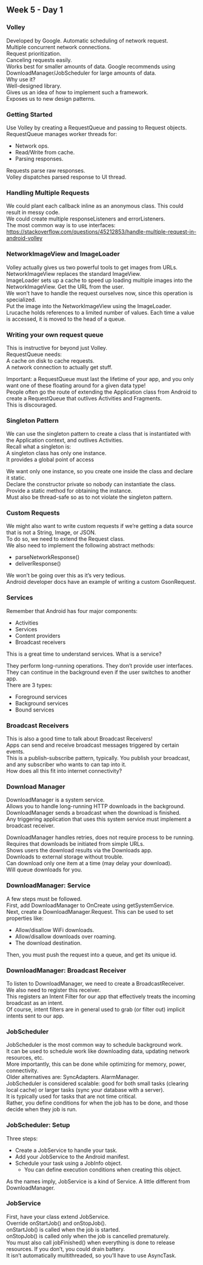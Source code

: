 ## Week 5 - Day 1
### Volley
Developed by Google. 
Automatic scheduling of network request.  
Multiple concurrent network connections.  
Request prioritization.  
Canceling requests easily.  
Works best for smaller amounts of data. Google recommends using DownloadManager/JobScheduler for large amounts of data.  
Why use it?   
Well-designed library.  
Gives us an idea of how to implement such a framework.   
Exposes us to new design patterns.

### Getting Started
Use Volley by creating a RequestQueue and passing to Request objects.  
RequestQueue manages worker threads for:

* Network ops. 
* Read/Write from cache. 
* Parsing responses.

Requests parse raw responses.  
Volley dispatches parsed response to UI thread.

### Handling Multiple Requests
We could plant each callback inline as an anonymous class. This could result in messy code.  
We could create multiple responseListeners and errorListeners.  
The most common way is to use interfaces: https://stackoverflow.com/questions/45212853/handle-multiple-request-in-android-volley

### NetworkImageView and ImageLoader
Volley actually gives us two powerful tools to get images from URLs.  
NetworkImageView replaces the standard ImageView.  
ImageLoader sets up a cache to speed up loading multiple images into the NetworkImageView.
Get the URL from the user.  
We won’t have to handle the request ourselves now, since this operation is specialized.  
Put the image into the NetworkImageView using the ImageLoader.  
Lrucache holds references to a limited number of values. Each time a value is accessed, it is moved to the head of a queue.

### Writing your own request queue
This is instructive for beyond just Volley.  
RequestQueue needs:  
A cache on disk to cache requests.  
A network connection to actually get stuff.

Important: a RequestQueue must last the lifetime of your app, and you only want one of these floating around for a given data type!  
People often go the route of extending the Application class from Android to create a RequestQueue that outlives Activities and Fragments.  
This is discouraged.

### Singleton Pattern
We can use the singleton pattern to create a class that is instantiated with the Application context, and outlives Activities.  
Recall what a singleton is:  
A singleton class has only one instance.  
It provides a global point of access  

We want only one instance, so you create one inside the class and declare it static.  
Declare the constructor private so nobody can instantiate the class.  
Provide a static method for obtaining the instance.  
Must also be thread-safe so as to not violate the singleton pattern.

### Custom Requests
We might also want to write custom requests if we’re getting a data source that is not a String, Image, or JSON.  
To do so, we need to extend the Request<T> class.  
We also need to implement the following abstract methods:

* parseNetworkResponse()
* deliverResponse()

We won’t be going over this as it’s very tedious.  
Android developer docs have an example of writing a custom GsonRequest.

### Services
Remember that Android has four major components:

* Activities
* Services
* Content providers 
* Broadcast receivers

This is a great time to understand services. What is a service?

They perform long-running operations. They don’t provide user interfaces.  
They can continue in the background even if the user switches to another app.  
There are 3 types:

* Foreground services
* Background services 
* Bound services

### Broadcast Receivers
This is also a good time to talk about Broadcast Receivers!  
Apps can send and receive broadcast messages triggered by certain events.  
This is a publish-subscribe pattern, typically. You publish your broadcast, and any subscriber who wants to can tap into it.  
How does all this fit into internet connectivity?

### Download Manager
DownloadManager is a system service.  
Allows you to handle long-running HTTP downloads in the background.  
DownloadManager sends a broadcast when the download is finished.  
Any triggering application that uses this system service must implement a broadcast receiver.

DownloadManager handles retries, does not require process to be running.  
Requires that downloads be initiated from simple URLs.  
Shows users the download results via the Downloads app.  
Downloads to external storage without trouble.  
Can download only one item at a time (may delay your download).  
Will queue downloads for you.

### DownloadManager: Service
A few steps must be followed.  
First, add DownloadManager to OnCreate using getSystemService.  
Next, create a DownloadManager.Request. This can be used to set properties like:

* Allow/disallow WiFi downloads. 
* Allow/disallow downloads over roaming. 
* The download destination.

Then, you must push the request into a queue, and get its unique id.

### DownloadManager: Broadcast Receiver
To listen to DownloadManager, we need to create a BroadcastReceiver.  
We also need to register this receiver.  
This registers an Intent Filter for our app that effectively treats the incoming broadcast as an intent.  
Of course, intent filters are in general used to grab (or filter out) implicit intents sent to our app.

### JobScheduler
JobScheduler is the most common way to schedule background work.  
It can be used to schedule work like downloading data, updating network resources, etc.  
More importantly, this can be done while optimizing for memory, power, connectivity.  
Older alternatives are: SyncAdapters. AlarmManager.  
JobScheduler is considered scalable: good for both small tasks (clearing local cache) or larger tasks (sync your database with a server).  
It is typically used for tasks that are not time critical.  
Rather, you define conditions for when the job has to be done, and those decide when they job is run.

### JobScheduler: Setup
Three steps:

* Create a JobService to handle your task.
* Add your JobService to the Android manifest.
* Schedule your task using a JobInfo object.
    * You can define execution conditions when creating this object.

As the names imply, JobService is a kind of Service. A little different from DownloadManager.

### JobService
First, have your class extend JobService.  
Override onStartJob() and onStopJob().  
onStartJob() is called when the job is started.  
onStopJob() is called only when the job is cancelled prematurely.  
You must also call jobFinished() when everything is done to release resources. If you don’t, you could drain battery.  
It isn’t automatically multithreaded, so you’ll have to use AsyncTask.